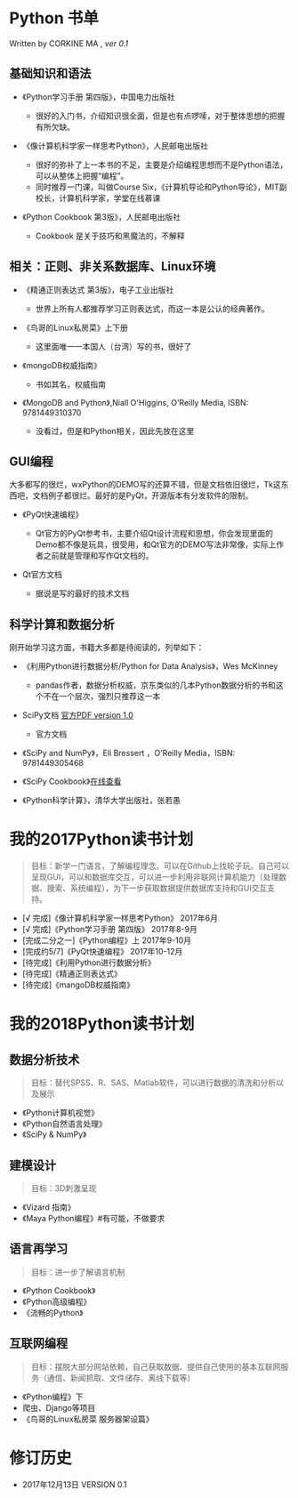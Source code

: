 # Python 书单

Written by CORKINE MA , _ver 0.1_


## 基础知识和语法

- 《Python学习手册 第四版》，中国电力出版社
    - 很好的入门书，介绍知识很全面，但是也有点啰嗦，对于整体思想的把握有所欠缺。

- 《像计算机科学家一样思考Python》，人民邮电出版社
    - 很好的弥补了上一本书的不足，主要是介绍编程思想而不是Python语法，可以从整体上把握“编程”。
    - 同时推荐一门课，叫做Course Six，《计算机导论和Python导论》，MIT副校长，计算机科学家，学堂在线慕课

- 《Python Cookbook 第3版》，人民邮电出版社
    - Cookbook 是关于技巧和黑魔法的，不解释

## 相关：正则、非关系数据库、Linux环境

- 《精通正则表达式 第3版》，电子工业出版社
    - 世界上所有人都推荐学习正则表达式，而这一本是公认的经典著作。

- 《鸟哥的Linux私房菜》上下册
    - 这里面唯一一本国人（台湾）写的书，很好了

- 《mongoDB权威指南》
    - 书如其名，权威指南

- 《MongoDB and Python》,Niall O'Higgins, O'Reilly Media, ISBN: 9781449310370
    - 没看过，但是和Python相关，因此先放在这里

## GUI编程

大多都写的很烂，wxPython的DEMO写的还算不错，但是文档依旧很烂，Tk这东西吧，文档例子都很烂。最好的是PyQt，开源版本有分发软件的限制。

- 《PyQt快速编程》
    - Qt官方的PyQt参考书，主要介绍Qt设计流程和思想，你会发现里面的Demo都不像是玩具，很受用，和Qt官方的DEMO写法非常像，实际上作者之前就是管理和写作Qt文档的。

- Qt官方文档
    - 据说是写的最好的技术文档

## 科学计算和数据分析

刚开始学习这方面，书籍大多都是待阅读的，列举如下：

- 《利用Python进行数据分析/Python for Data Analysis》，Wes McKinney
    - pandas作者，数据分析权威，京东类似的几本Python数据分析的书和这个不在一个层次，强烈只推荐这一本

- SciPy文档 [官方PDF version 1.0](https://docs.scipy.org/doc/scipy/scipy-ref-1.0.0.pdf)
    - 官方文档

- 《SciPy and NumPy》，Eli Bressert ，O'Reilly Media，ISBN: 9781449305468

- 《SciPy Cookbook》[在线查看](http://scipy.github.io/old-wiki/pages/Cookbook)

- 《Python科学计算》，清华大学出版社，张若愚

# 我的2017Python读书计划

> 目标：新学一门语言，了解编程理念，可以在Github上找轮子玩。自己可以呈现GUI，可以和数据库交互，可以进一步利用非联网计算机能力（处理数据、搜索、系统编程），为下一步获取数据提供数据库支持和GUI交互支持。

- [√ 完成]《像计算机科学家一样思考Python》 2017年6月
- [√ 完成]《Python学习手册 第四版》   2017年8-9月
- [完成二分之一]《Python编程》上  2017年9-10月
- [完成约5/7]《PyQt快速编程》    2017年10-12月
- [待完成]《利用Python进行数据分析》
- [待完成]《精通正则表达式》 
- [待完成]《mangoDB权威指南》 

# 我的2018Python读书计划

## 数据分析技术

> 目标：替代SPSS、R、SAS、Matlab软件，可以进行数据的清洗和分析以及展示

- 《Python计算机视觉》
- 《Python自然语言处理》
- 《SciPy & NumPy》

## 建模设计

> 目标：3D刺激呈现

- 《Vizard 指南》
- 《Maya Python编程》#有可能，不做要求

## 语言再学习

> 目标：进一步了解语言机制

- 《Python Cookbook》
- 《Python高级编程》
- 《流畅的Python》

## 互联网编程

> 目标：摆脱大部分网站依赖，自己获取数据、提供自己使用的基本互联网服务（通信、新闻抓取、文件储存、离线下载等）

- 《Python编程》下
- 爬虫、Django等项目
- 《鸟哥的Linux私房菜 服务器架设篇》

# 修订历史

- 2017年12月13日 VERSION 0.1